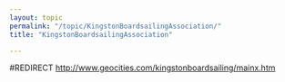 ```yaml
---
layout: topic
permalink: "/topic/KingstonBoardsailingAssociation/"
title: "KingstonBoardsailingAssociation"

---
```



#REDIRECT http://www.geocities.com/kingstonboardsailing/mainx.htm

